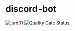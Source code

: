 # discord-bot
[![jurd01](https://circleci.com/gh/jurd01/discord-bot.svg?style=svg)](https://circleci.com/gh/jurd01/workflows/discord-bot)
[![Quality Gate Status](https://sonarcloud.io/api/project_badges/measure?project=jurd01_discord-bot&metric=alert_status)](https://sonarcloud.io/dashboard?id=jurd01_discord-bot)

